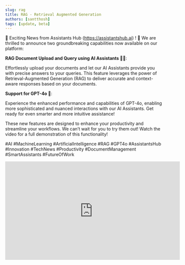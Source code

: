 ```yaml
---
slug: rag
title: RAG - Retrieval Augmented Generation
authors: [santthosh]
tags: [update, beta]
---
```


🚢 Exciting News from Assistants Hub (https://assistantshub.ai) ! 🚀 We are thrilled to announce two groundbreaking capabilities now available on our platform:

**RAG Document Upload and Query using AI Assistants 📄🤖**:

Effortlessly upload your documents and let our AI Assistants provide you with precise answers to your queries. This feature leverages the power of Retrieval-Augmented Generation (RAG) to deliver accurate and context-aware responses based on your documents.

**Support for GPT-4o 🧠**:

Experience the enhanced performance and capabilities of GPT-4o, enabling more sophisticated and nuanced interactions with our AI Assistants. Get ready for even smarter and more intuitive assistance!

These new features are designed to enhance your productivity and streamline your workflows. We can’t wait for you to try them out!
Watch the video for a full demonstration of this functionality! 

#AI #MachineLearning #ArtificialIntelligence #RAG #GPT4o #AssistantsHub #Innovation #TechNews #Productivity #DocumentManagement #SmartAssistants #FutureOfWork

<iframe width="560" height="315" src="https://www.youtube.com/embed/orsabS7hMtY?si=Sq9jnl5bYhbudPrC" title="YouTube video player" frameborder="0" allow="accelerometer; autoplay; clipboard-write; encrypted-media; gyroscope; picture-in-picture; web-share" referrerpolicy="strict-origin-when-cross-origin" allowfullscreen></iframe>
